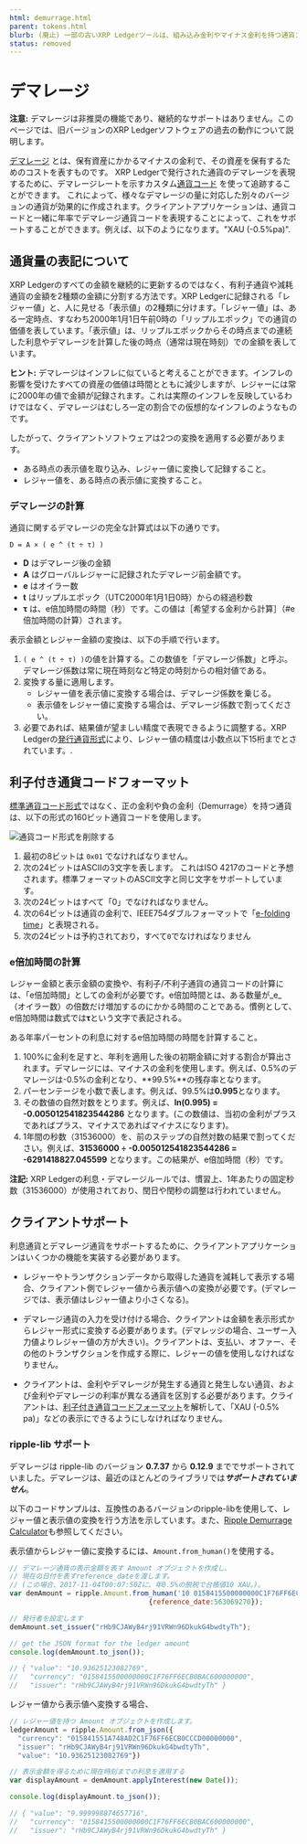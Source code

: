 ```yaml
---
html: demurrage.html
parent: tokens.html
blurb: (廃止) 一部の古いXRP Ledgerツールは、組み込み金利やマイナス金利を持つ通貨コードをサポートしていました。.
status: removed
---
```

# デマレージ

**注意:** デマレージは非推奨の機能であり、継続的なサポートはありません。このページでは、旧バージョンのXRP Ledgerソフトウェアの過去の動作について説明します。

[デマレージ](https://ja.wikipedia.org/wiki/%E3%83%87%E3%83%9E%E3%83%AC%E3%83%BC%E3%82%B8) とは、保有資産にかかるマイナスの金利で、その資産を保有するためのコストを表すものです。 XRP Ledgerで発行された通貨のデマレージを表現するために、デマレージレートを示すカスタム[通貨コード](currency-formats.html#通貨コード) を使って追跡することができます。 これによって、様々なデマレージの量に対応した別々のバージョンの通貨が効果的に作成されます。クライアントアプリケーションは、通貨コードと一緒に年率でデマレージ通貨コードを表現することによって、これをサポートすることができます。例えば、以下のようになります。"XAU (-0.5%pa)".

## 通貨量の表記について

XRP Ledgerのすべての金額を継続的に更新するのではなく、有利子通貨や減耗通貨の金額を2種類の金額に分割する方法です。XRP Ledgerに記録される「レジャー値」と、人に見せる「表示値」の2種類に分けます。「レジャー値」は、ある一定時点、すなわち2000年1月1日午前0時の「リップルエポック」での通貨の価値を表しています。「表示値」は、リップルエポックからその時点までの連続した利息やデマレージを計算した後の時点（通常は現在時刻）での金額を表しています。

**ヒント:** デマレージはインフレに似ていると考えることができます。インフレの影響を受けたすべての資産の価値は時間とともに減少しますが、レジャーには常に2000年の値で金額が記録されます。これは実際のインフレを反映しているわけではなく、デマレージはむしろ一定の割合での仮想的なインフレのようなものです。

したがって、クライアントソフトウェアは2つの変換を適用する必要があります。

- ある時点の表示値を取り込み、レジャー値に変換して記録すること。
- レジャー値を、ある時点の表示値に変換すること。

### デマレージの計算

通貨に関するデマレージの完全な計算式は以下の通りです。

```
D = A × ( e ^ (t ÷ τ) )
```

- **D** はデマレージ後の金額
- **A** はグローバルレジャーに記録されたデマレージ前金額です。
- **e** はオイラー数
- **t** はリップルエポック（UTC2000年1月1日0時）からの経過秒数
- **τ** は、e倍加時間の時間（秒）です。この値は［希望する金利から計算］（#e倍加時間の計算）されます。 <!-- SPELLING_IGNORE: τ -->

表示金額とレジャー金額の変換は、以下の手順で行います。

1. `( e ^ (t ÷ τ) )`の値を計算する。この数値を「デマレージ係数」と呼ぶ。デマレージ係数は常に現在時刻など特定の時刻からの相対値である。
2. 変換する量に適用します。
    - レジャー値を表示値に変換する場合は、デマレージ係数を乗じる。
    - 表示値をレジャー値に変換する場合は、デマレージ係数で割ってください。
3. 必要であれば、結果値が望ましい精度で表現できるように調整する。XRP Ledgerの[発行通貨形式](currency-formats.html#発行済み通貨の精度)により、レジャー値の精度は小数点以下15桁までとされています。.


## 利子付き通貨コードフォーマット

[標準通貨コード形式](currency-formats.html#標準通貨コード)ではなく、正の金利や負の金利（Demurrage）を持つ通貨は、以下の形式の160ビット通貨コードを使用します。

![通貨コード形式を削除する](img/demurrage-currency-code-format.png)

1. 最初の8ビットは `0x01` でなければなりません。
2. 次の24ビットはASCIIの3文字を表します。
    これはISO 4217のコードと予想されます。標準フォーマットのASCII文字と同じ文字をサポートしています。
3. 次の24ビットはすべて「0」でなければなりません。
4. 次の64ビットは通貨の金利で、IEEE754ダブルフォーマットで「[e-folding time](http://en.wikipedia.org/wiki/E-folding)」と表現される。
5. 次の24ビットは予約されており，すべて`0`でなければなりません

### e倍加時間の計算

レジャー金額と表示金額の変換や、有利子/不利子通貨の通貨コードの計算には、「e倍加時間」としての金利が必要です。e倍加時間とは、ある数量が_e_（オイラー数）の倍数だけ増加するのにかかる時間のことである。慣例として、e倍加時間は数式では**τ**という文字で表記される。

ある年率パーセントの利息に対するe倍加時間の時間を計算すること。

1. 100%に金利を足すと、年利を適用した後の初期金額に対する割合が算出されます。デマレージには、マイナスの金利を使用します。例えば、0.5%のデマレージは-0.5%の金利となり、**99.5%**の残存率となります。
2. パーセンテージを小数で表します。例えば、99.5%は**0.995**となります。
3. その数値の自然対数をとります。例えば、**ln(0.995) = -0.005012541823544286** となります。(この数値は、当初の金利がプラスであればプラス、マイナスであればマイナスになります)。
4. 1年間の秒数（31536000）を、前のステップの自然対数の結果で割ってください。例えば、**31536000 ÷ -0.005012541823544286 = -6291418827.045599** となります。この結果が、e倍加時間（秒）です。

**注記:** XRP Ledgerの利息・デマレージルールでは、慣習上、1年あたりの固定秒数（31536000）が使用されており、閏日や閏秒の調整は行われていません。

## クライアントサポート

利息通貨とデマレージ通貨をサポートするために、クライアントアプリケーションはいくつかの機能を実装する必要があります。

- レジャーやトランザクションデータから取得した通貨を減耗して表示する場合、クライアント側でレジャー値から表示値への変換が必要です。(デマレージでは、表示値はレジャー値より小さくなる)。

- デマレージ通貨の入力を受け付ける場合、クライアントは金額を表示形式からレジャー形式に変換する必要があります。(デマレッジの場合、ユーザー入力値よりレジャー値の方が大きい)。クライアントは、支払い、オファー、その他のトランザクションを作成する際に、レジャーの値を使用しなければなりません。

- クライアントは、金利やデマレージが発生する通貨と発生しない通貨、および金利やデマレージの利率が異なる通貨を区別する必要があります。クライアントは、[利子付き通貨コードフォーマット](#利子付き通貨コードフォーマット)を解析して、「XAU (-0.5% pa)」などの表示にできるようにしなければなりません。

### ripple-lib サポート

デマレージは ripple-lib のバージョン **0.7.37** から **0.12.9** まででサポートされていました。デマレージは、最近のほとんどのライブラリでは***サポートされていません***。

以下のコードサンプルは、互換性のあるバージョンのripple-libを使用して、レジャー値と表示値の変換を行う方法を示しています。また、[Ripple Demurrage Calculator](https://ripple.github.io/ripple-demurrage-tool/)も参照してください。

表示値からレジャー値に変換するには、`Amount.from_human()`を使用する。

```js
// デマレージ通貨の表示金額を表す Amount オブジェクトを作成し、
// 現在の日付を表すreference_dateを渡します。
// (この場合、2017-11-04T00:07:50Zに、年0.5%の脱税で台帳値10 XAU。)。
var demAmount = ripple.Amount.from_human('10 0158415500000000C1F76FF6ECB0BAC600000000',
                                  {reference_date:563069270});

// 発行者を設定します
demAmount.set_issuer("rHb9CJAWyB4rj91VRWn96DkukG4bwdtyTh");

// get the JSON format for the ledger amount
console.log(demAmount.to_json());

// { "value": "10.93625123082769",
//   "currency": "0158415500000000C1F76FF6ECB0BAC600000000",
//   "issuer": "rHb9CJAWyB4rj91VRWn96DkukG4bwdtyTh" }
```

レジャー値から表示値へ変換する場合、

```js
// レジャー値を持つ Amount オブジェクトを作成します。
ledgerAmount = ripple.Amount.from_json({
  "currency": "015841551A748AD2C1F76FF6ECB0CCCD00000000",
  "issuer": "rHb9CJAWyB4rj91VRWn96DkukG4bwdtyTh",
  "value": "10.93625123082769"})

// 表示金額を得るために現在時刻までの利息を適用する
var displayAmount = demAmount.applyInterest(new Date());

console.log(displayAmount.to_json());

// { "value": "9.999998874657716",
//   "currency": "0158415500000000C1F76FF6ECB0BAC600000000",
//   "issuer": "rHb9CJAWyB4rj91VRWn96DkukG4bwdtyTh" }
```

